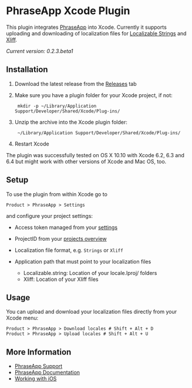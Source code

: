 # PhraseApp Xcode Plugin

This plugin integrates [PhraseApp](https://phraseapp.com/) into Xcode. Currently it supports uploading and downloading of localization files for [Localizable Strings](http://docs.phraseapp.com/guides/formats/ios-localizable-strings/) and [Xliff](http://docs.phraseapp.com/guides/formats/xliff/).

*Current version: 0.2.3.beta1*

## Installation

1. Download the latest release from the [Releases](https://github.com/phrase/PhraseAppXcode/releases) tab
2. Make sure you have a plugin folder for your Xcode project, if not:

		mkdir -p ~/Library/Application Support/Developer/Shared/Xcode/Plug-ins/

3. Unzip the archive into the Xcode plugin folder:

        ~/Library/Application Support/Developer/Shared/Xcode/Plug-ins/

4. Restart Xcode

The plugin was successfully tested on OS X 10.10 with Xcode 6.2, 6.3 and 6.4 but might work with other versions of Xcode and Mac OS, too.

## Setup

To use the plugin from within Xcode go to

    Product > PhraseApp > Settings

and configure your project settings:

* Access token managed from your [settings](https://phraseapp.com/settings/oauth_access_tokens)
* ProjectID from your [projects overview](https://phraseapp.com/projects)
* Localization file format, e.g. `Strings` or `Xliff`
* Application path that must point to your localization files

	* Localizable.string: Location of your locale.lproj/ folders
    * Xliff: Location of your Xliff files

## Usage

You can upload and download your localization files directly from your Xcode menu:

    Product > PhraseApp > Download locales # Shift + Alt + D
    Product > PhraseApp > Upload locales # Shift + Alt + U

## More Information

* [PhraseApp Support](https://phraseapp.com/contact)
* [PhraseApp Documentation](http://docs.phraseapp.com/)
* [Working with iOS](http://docs.phraseapp.com/guides/setup/ios/)
